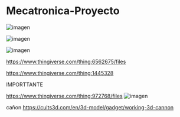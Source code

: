 # Mecatronica-Proyecto

![imagen](https://github.com/user-attachments/assets/16487d63-1991-4d9b-b108-c4abba7a919a)

![imagen](https://github.com/user-attachments/assets/e98a1715-aa36-4d3b-8f2b-05e041102cfc)

![imagen](https://github.com/user-attachments/assets/94075730-1771-48ee-be26-15439e8ad925)

https://www.thingiverse.com/thing:6562675/files

https://www.thingiverse.com/thing:1445328

IMPORTTANTE

https://www.thingiverse.com/thing:972768/files
![imagen](https://github.com/user-attachments/assets/e33cbdea-5f71-4c17-8143-10410242b08b)

cañon
https://cults3d.com/en/3d-model/gadget/working-3d-cannon
